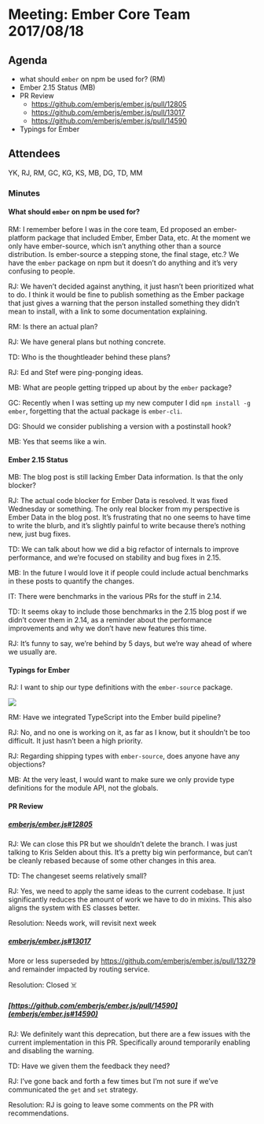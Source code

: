 # Meeting: Ember Core Team 2017/08/18

## Agenda

- what should `ember` on npm be used for? (RM)
- Ember 2.15 Status (MB)
- PR Review
  - https://github.com/emberjs/ember.js/pull/12805
  - https://github.com/emberjs/ember.js/pull/13017
  - https://github.com/emberjs/ember.js/pull/14590
- Typings for Ember

## Attendees

YK, RJ, RM, GC, KG, KS, MB, DG, TD, MM

### Minutes

#### What should `ember` on npm be used for?
RM: I remember before I was in the core team, Ed proposed an ember-platform package that included Ember, Ember Data, etc. At the moment we only have ember-source, which isn’t anything other than a source distribution. Is ember-source a stepping stone, the final stage, etc.? We have the `ember` package on npm but it doesn’t do anything and it’s very confusing to people.

RJ: We haven’t decided against anything, it just hasn’t been prioritized what to do. I think it would be fine to publish something as the Ember package that just gives a warning that the person installed something they didn’t mean to install, with a link to some documentation explaining.

RM: Is there an actual plan?

RJ: We have general plans but nothing concrete.

TD: Who is the thoughtleader behind these plans?

RJ: Ed and Stef were ping-ponging ideas.

MB: What are people getting tripped up about by the `ember` package?

GC: Recently when I was setting up my new computer I did `npm install -g ember`, forgetting that the actual package is `ember-cli`.

DG: Should we consider publishing a version with a postinstall hook?

MB: Yes that seems like a win.

#### Ember 2.15 Status
MB: The blog post is still lacking Ember Data information. Is that the only blocker?

RJ: The actual code blocker for Ember Data is resolved. It was fixed Wednesday or something. The only real blocker from my perspective is Ember Data in the blog post. It’s frustrating that no one seems to have time to write the blurb, and it’s slightly painful to write because there’s nothing new, just bug fixes.

TD: We can talk about how we did a big refactor of internals to improve performance, and we’re focused on stability and bug fixes in 2.15.

MB: In the future I would love it if people could include actual benchmarks in these posts to quantify the changes.

IT: There were benchmarks in the various PRs for the stuff in 2.14.

TD: It seems okay to include those benchmarks in the 2.15 blog post if we didn’t cover them in 2.14, as a reminder about the performance improvements and why we don’t have new features this time.

RJ: It’s funny to say, we’re behind by 5 days, but we’re way ahead of where we usually are.

#### Typings for Ember

RJ: I want to ship our type definitions with the `ember-source` package.

![](https://media.giphy.com/media/Heqbbp1m3mzJe/giphy.gif)

RM: Have we integrated TypeScript into the Ember build pipeline?

RJ: No, and no one is working on it, as far as I know, but it shouldn’t be too difficult. It just hasn’t been a high priority.

RJ: Regarding shipping types with `ember-source`, does anyone have any objections?

MB: At the very least, I would want to make sure we only provide type definitions for the module API, not the globals.

#### PR Review

##### [emberjs/ember.js#12805](https://github.com/emberjs/ember.js/pull/12805)

RJ: We can close this PR but we shouldn’t delete the branch. I was just talking to Kris Selden about this. It’s a pretty big win performance, but can’t be cleanly rebased because of some other changes in this area.

TD: The changeset seems relatively small?

RJ: Yes, we need to apply the same ideas to the current codebase. It just significantly reduces the amount of work we have to do in mixins. This also aligns the system with ES classes better.

Resolution: Needs work, will revisit next week

##### [emberjs/ember.js#13017](https://github.com/emberjs/ember.js/pull/13017)

More or less superseded by https://github.com/emberjs/ember.js/pull/13279 and remainder impacted by routing service.

Resolution: Closed ☠️ 

##### [https://github.com/emberjs/ember.js/pull/14590](emberjs/ember.js#14590)

RJ: We definitely want this deprecation, but there are a few issues with the current implementation in this PR. Specifically around temporarily enabling and disabling the warning.

TD: Have we given them the feedback they need?

RJ: I’ve gone back and forth a few times but I’m not sure if we’ve communicated the `get` and `set` strategy.

Resolution: RJ is going to leave some comments on the PR with recommendations.
